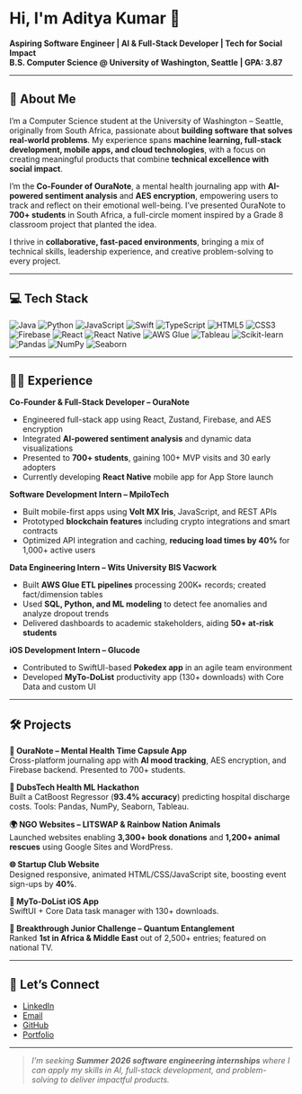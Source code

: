 # Hi, I'm Aditya Kumar 👋

**Aspiring Software Engineer | AI & Full-Stack Developer | Tech for Social Impact**  
**B.S. Computer Science @ University of Washington, Seattle | GPA: 3.87**

---

## 🚀 About Me

I’m a Computer Science student at the University of Washington – Seattle, originally from South Africa, passionate about **building software that solves real-world problems**. My experience spans **machine learning, full-stack development, mobile apps, and cloud technologies**, with a focus on creating meaningful products that combine **technical excellence with social impact**.

I’m the **Co-Founder of OuraNote**, a mental health journaling app with **AI-powered sentiment analysis** and **AES encryption**, empowering users to track and reflect on their emotional well-being. I’ve presented OuraNote to **700+ students** in South Africa, a full-circle moment inspired by a Grade 8 classroom project that planted the idea.

I thrive in **collaborative, fast-paced environments**, bringing a mix of technical skills, leadership experience, and creative problem-solving to every project.

---

## 💻 Tech Stack

![Java](https://img.shields.io/badge/Java-ED8B00?style=for-the-badge&logo=openjdk&logoColor=white)
![Python](https://img.shields.io/badge/Python-3776AB?style=for-the-badge&logo=python&logoColor=white)
![JavaScript](https://img.shields.io/badge/JavaScript-F7DF1E?style=for-the-badge&logo=javascript&logoColor=black)
![Swift](https://img.shields.io/badge/Swift-FA7343?style=for-the-badge&logo=swift&logoColor=white)
![TypeScript](https://img.shields.io/badge/TypeScript-007ACC?style=for-the-badge&logo=typescript&logoColor=white)
![HTML5](https://img.shields.io/badge/HTML5-E34F26?style=for-the-badge&logo=html5&logoColor=white)
![CSS3](https://img.shields.io/badge/CSS3-1572B6?style=for-the-badge&logo=css3&logoColor=white)
![Firebase](https://img.shields.io/badge/Firebase-FFCA28?style=for-the-badge&logo=firebase&logoColor=black)
![React](https://img.shields.io/badge/React-20232A?style=for-the-badge&logo=react&logoColor=61DAFB)
![React Native](https://img.shields.io/badge/React_Native-20232A?style=for-the-badge&logo=react&logoColor=61DAFB)
![AWS Glue](https://img.shields.io/badge/AWS_Glue-FF9900?style=for-the-badge&logo=amazonaws&logoColor=white)
![Tableau](https://img.shields.io/badge/Tableau-E97627?style=for-the-badge&logo=tableau&logoColor=white)
![Scikit-learn](https://img.shields.io/badge/Scikit--learn-F7931E?style=for-the-badge&logo=scikitlearn&logoColor=white)
![Pandas](https://img.shields.io/badge/Pandas-150458?style=for-the-badge&logo=pandas&logoColor=white)
![NumPy](https://img.shields.io/badge/NumPy-013243?style=for-the-badge&logo=numpy&logoColor=white)
![Seaborn](https://img.shields.io/badge/Seaborn-4c8cbf?style=for-the-badge&logo=python&logoColor=white)

---

## 👨‍💻 Experience

**Co-Founder & Full-Stack Developer – OuraNote**  
- Engineered full-stack app using React, Zustand, Firebase, and AES encryption  
- Integrated **AI-powered sentiment analysis** and dynamic data visualizations  
- Presented to **700+ students**, gaining 100+ MVP visits and 30 early adopters  
- Currently developing **React Native** mobile app for App Store launch

**Software Development Intern – MpiloTech**  
- Built mobile-first apps using **Volt MX Iris**, JavaScript, and REST APIs  
- Prototyped **blockchain features** including crypto integrations and smart contracts  
- Optimized API integration and caching, **reducing load times by 40%** for 1,000+ active users

**Data Engineering Intern – Wits University BIS Vacwork**  
- Built **AWS Glue ETL pipelines** processing 200K+ records; created fact/dimension tables  
- Used **SQL, Python, and ML modeling** to detect fee anomalies and analyze dropout trends  
- Delivered dashboards to academic stakeholders, aiding **50+ at-risk students**

**iOS Development Intern – Glucode**  
- Contributed to SwiftUI-based **Pokedex app** in an agile team environment  
- Developed **MyTo-DoList** productivity app (130+ downloads) with Core Data and custom UI

---

## 🛠️ Projects

**🧠 OuraNote – Mental Health Time Capsule App**  
Cross-platform journaling app with **AI mood tracking**, AES encryption, and Firebase backend. Presented to 700+ students.  

**🏥 DubsTech Health ML Hackathon**  
Built a CatBoost Regressor (**93.4% accuracy**) predicting hospital discharge costs. Tools: Pandas, NumPy, Seaborn, Tableau.  

**🌍 NGO Websites – LITSWAP & Rainbow Nation Animals**  
Launched websites enabling **3,300+ book donations** and **1,200+ animal rescues** using Google Sites and WordPress.  

**🌐 Startup Club Website**  
Designed responsive, animated HTML/CSS/JavaScript site, boosting event sign-ups by **40%**.  

**📱 MyTo-DoList iOS App**  
SwiftUI + Core Data task manager with 130+ downloads.  

**🎥 Breakthrough Junior Challenge – Quantum Entanglement**  
Ranked **1st in Africa & Middle East** out of 2,500+ entries; featured on national TV.  

---

## 🤝 Let’s Connect

- [LinkedIn](https://www.linkedin.com/in/aditya-kumar05/)  
- [Email](mailto:adideeavi1@gmail.com)  
- [GitHub](https://github.com/AdiKum26)  
- [Portfolio](https://mentalhealthapp-59913.web.app/)  

---

> *I’m seeking **Summer 2026 software engineering internships** where I can apply my skills in AI, full-stack development, and problem-solving to deliver impactful products.*
